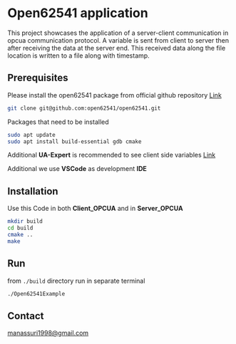 # Open62541 application

This project showcases the application of a server-client communication in opcua communication protocol. A variable is sent from client to server then after receiving the data at the server end. This received data along the file location is written to a file along with timestamp.

## Prerequisites

Please install the open62541 package from official github repository [Link](https://github.com/open62541/open62541)

```bash
git clone git@github.com:open62541/open62541.git

```

Packages that need to be installed

```bash
sudo apt update
sudo apt install build-essential gdb cmake
```

Additional **UA-Expert** is recommended to see client side variables [Link](https://www.unified-automation.com/products/development-tools/uaexpert.html)

Additional we use **VSCode** as development **IDE**

## Installation

Use this Code in both **Client_OPCUA** and in **Server_OPCUA** 


```bash
mkdir build
cd build
cmake ..
make
```

## Run

from `./build` directory run in separate terminal

```sh
./Open62541Example
```



## Contact

manassuri1998@gmail.com
